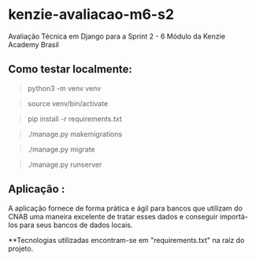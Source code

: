 # kenzie-avaliacao-m6-s2
Avaliação Técnica em Django para a Sprint 2 - 6 Módulo da Kenzie Academy Brasil


## Como testar localmente:

> python3 -m venv venv

> source venv/bin/activate

> pip install -r requirements.txt

> ./manage.py makemigrations

> ./manage.py migrate

> ./manage.py runserver


## Aplicação :
A aplicação fornece de forma prática e ágil para bancos que utilizam do CNAB uma maneira excelente de tratar esses dados e conseguir importá-los para seus bancos de dados locais.

**Tecnologias utilizadas encontram-se em "requirements.txt" na raíz do projeto.
